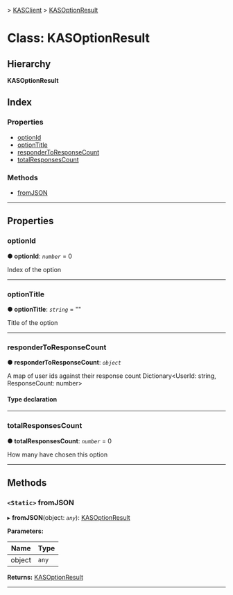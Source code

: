 [](../README.md) > [KASClient](../modules/kasclient.md) > [KASOptionResult](../classes/kasclient.kasoptionresult.md)

# Class: KASOptionResult

## Hierarchy

**KASOptionResult**

## Index

### Properties

* [optionId](kasclient.kasoptionresult.md#optionid)
* [optionTitle](kasclient.kasoptionresult.md#optiontitle)
* [responderToResponseCount](kasclient.kasoptionresult.md#respondertoresponsecount)
* [totalResponsesCount](kasclient.kasoptionresult.md#totalresponsescount)


### Methods

* [fromJSON](kasclient.kasoptionresult.md#fromjson)



---

## Properties

<a id="optionid"></a>

###  optionId

**● optionId**: *`number`* = 0


Index of the option


___
<a id="optiontitle"></a>

###  optionTitle

**● optionTitle**: *`string`* = ""


Title of the option


___
<a id="respondertoresponsecount"></a>

###  responderToResponseCount

**● responderToResponseCount**: *`object`*


A map of user ids against their response count Dictionary<UserId: string, ResponseCount: number>

#### Type declaration

___
<a id="totalresponsescount"></a>

###  totalResponsesCount

**● totalResponsesCount**: *`number`* = 0


How many have chosen this option


___

## Methods

<a id="fromjson"></a>

### `<Static>` fromJSON

▸ **fromJSON**(object: *`any`*): [KASOptionResult](kasclient.kasoptionresult.md)

**Parameters:**

| Name | Type |
| ------ | ------ |
| object | `any` |

**Returns:** [KASOptionResult](kasclient.kasoptionresult.md)

___

